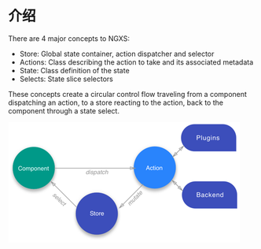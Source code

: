 # 介绍

There are 4 major concepts to NGXS:

* Store: Global state container, action dispatcher and selector
* Actions: Class describing the action to take and its associated metadata
* State: Class definition of the state
* Selects: State slice selectors

These concepts create a circular control flow traveling from a component dispatching an action, to a store reacting to the action, back to the component through a state select.

![](../.gitbook/assets/diagram.png)

